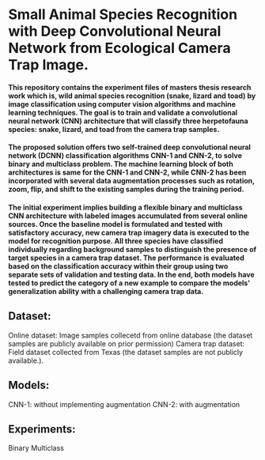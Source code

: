 # Small Animal Species Recognition with Deep Convolutional Neural Network from Ecological Camera Trap Image.

#### This repository contains the experiment files of masters thesis research work which is, wild animal species recognition (snake, lizard and toad) by image classification using computer vision algorithms and machine learning techniques. The goal is to train and validate a convolutional neural network (CNN) architecture that will classify three herpetofauna species: snake, lizard, and toad from the camera trap samples.

#### The proposed solution offers two self-trained deep convolutional neural network (DCNN) classification algorithms CNN-1 and CNN-2, to solve binary and multiclass problem. The machine learning block of both architectures is same for the CNN-1 and CNN-2, while CNN-2 has been incorporated with several data augmentation processes such as rotation, zoom, flip, and shift to the existing samples during the training period.

#### The initial experiment implies building a flexible binary and multiclass CNN architecture with labeled images accumulated from several online sources. Once the baseline model is formulated and tested with satisfactory accuracy, new camera trap imagery data is executed to the model for recognition purpose. All three species have classified individually regarding background samples to distinguish the presence of target species in a camera trap dataset. The performance is evaluated based on the classification accuracy within their group using two separate sets of validation and testing data. In the end, both models have tested to predict the category of a new example to compare the models' generalization ability with a challenging camera trap data.
## Dataset:
Online dataset: Image samples collecetd from online database (the dataset samples are publicly available on prior permission)
Camera trap dataset: Field dataset collected from Texas (the dataset samples are not publicly available.).
## Models:
CNN-1: without implementing augmentation
CNN-2: with augmentation
## Experiments:
Binary
Multiclass
